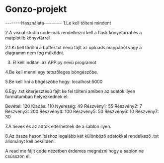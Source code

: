 # Gonzo-projekt
--------Használata---------
1.Le kell tölteni mindent

2.A visual studio code-nak rendelkezni kell a flask könyvtárral és a  matplotlib könyvtárral

  2.1.Ki kell törőlni a buffer.txt nevű fájlt az uploads mappából vagy a diagramm nem fog működni. 

3. El kell indítani az APP.py nevű programot

4.Be kell menni egy tetszőleges böngészőbe.

5.Be kell írni a bögészőbe hogy: localhost:5000

6.Egy .txt kiterjesztésű fájlt ke fel tölteni amiben az adatok ilyen formátumban helyezkednek el:

Bevétel: 120
Kiadás: 110
Nyereség: 49
Részvény1: 55
Részvény2: 7
Részvény3: 200
Részvény4: 100
Részvény5: 50
Részvény6: 10
Részvény7: 30

7.A nevek és az adtok eltérhetnek de a sablon ilyen.

8.Az össze hasonlításhoz legalább két különböző adatokkal rendelkező .txt állományt kell beküldeni.

A read me fájlt code nézetben érdemes megnézni hogy a sablon ne csússzon el.
